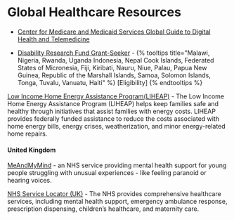 # Global Healthcare Resources

* [Center for Medicare and Medicaid Services Global Guide to Digital Health and Telemedicine](https://cms.law/en/int/expert-guides/cms-expert-guide-to-digital-health-apps-and-telemedicine)


* [Disability Research Fund Grant-Seeker](https://disabilityrightsfund.org/for-grantseekers/) - 
{% tooltips title="Malawi, Nigeria, Rwanda, Uganda Indonesia, Nepal Cook Islands, Federated States of Micronesia, Fiji, Kiribati, Nauru, Niue, Palau, Papua New Guinea, Republic of the Marshall Islands, Samoa, Solomon Islands, Tonga, Tuvalu, Vanuatu, Haiti" %}
[Eligibility]
{% endtooltips %}

[Low Income Home Energy Assistance Program(LIHEAP)](https://www.acf.hhs.gov/ocs/programs/liheap) - The Low Income Home Energy Assistance Program (LIHEAP) helps keep families safe and healthy through initiatives that assist families with energy costs. LIHEAP provides federally funded assistance to reduce the costs associated with home energy bills, energy crises, weatherization, and minor energy-related home repairs.

#### United Kingdom

[MeAndMyMind](https://www.meandmymind.nhs.uk/getting-help/mental-health-websites/) - an NHS service providing mental health support for young people struggling with unusual experiences - like feeling paranoid or hearing voices.

[NHS Service Locator (UK)](https://www.nhs.uk/nhs-services/services-near-you/) - The NHS provides comprehensive healthcare services, including mental health support, emergency ambulance response, prescription dispensing, children’s healthcare, and maternity care.

